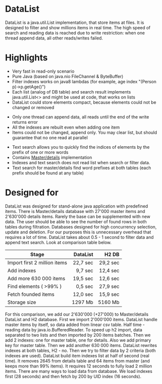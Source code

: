 # DataList
DataList is a java.util.List implementation, that store items at files.
It is designed to filter and show millions items in real time.
The high speed of search and reading data is reached due to write restriction: when one thread append data, all other reads/writes failed.

# Highlights
+ Very fast in read-only scenario
+ Pure Java (based on java.nio FileChannel & ByteBuffer)
+ Filter indexes works on java8 lambdas (for example, age index "(Person p)->p.getAge()")
+ Each list (analog of DB table) and search result implements java.util.List<> and might be used at code, that works on lists
+ DataList could store elements compact, because elements could not be changed or removed
- Only one thread can append data, all reads until the end of the write returns error
- All the indexes are rebuilt even when adding one item
- Items could not be changed, append only. You may clear list, but should guarantee that no one read at parallel
+ Text search allows you to quickly find the indices of elements by the prefix of one or more words
+ Contains [Master/details](https://en.wikipedia.org/wiki/Master%E2%80%93detail_interface) implementation
+ Indexes and text search does not read list when search or filter data.
+ Text search for master/details find word prefixes at both tables (each prefix should be found at any table)

# Designed for
DataList was designed for stand-alone java application with predefined items. There is Master/details database with 27'000 master items and 2'630'000 details items. Rarely the base can be supplemented with new data. The user should be able to see the number of found rows in both tables during filtration.
Databases designed for high concurrency selection, update and deletion. For our purposes this is unnecessary overhead that requires a lot of time.
DataList takes about 0.5 - 1 second to filter data and append text search. Look at comparison table below.

|     Stage                    | DataList |  H2 DB   |
| ---------------------------- | --------:| --------:|
| Import first 2 million items | 22,7 sec | 29,2 sec |
| Add indexes                  |  9,7 sec | 12,4 sec |
| Add more 630 000 items       | 19,5 sec | 12,6 sec |
| Find elements ( >99% )       |  0,5 sec | 27,9 sec |
| Fetch founded items          | 12,0 sec | 15,9 sec |
| Storage size                 |  1297 Mb |  5160 Mb |

For this comparison, we add our 2'630'000 (+27'000) to Master/details DataList and H2 database.
First we import 2'000'000 items. DataList handle master items by itself, so data added from linear csv table. Half time - reading data by java.io.BufferedReader. To speed up h2 import, data separated to two lists and then imported by 200 items batches. Then we add 2 indexes: one for master table, one for details. Also we add primary key for master table.
Then we add another 630 000 items. DataList rewrites indexes at both tables, H2 - no.
Then we try to filter data by 2 criteria (both indexes are used). DataList build item indexes list at half of second (real time). It removes 2645 from details table and 64 items from master (and keeps more than 99% items). It requires 12 seconds to fully load 2 million items.
There are many ways to load data from database. We load indexes first (28 seconds) and then fetch by 200 by UID index (16 seconds).